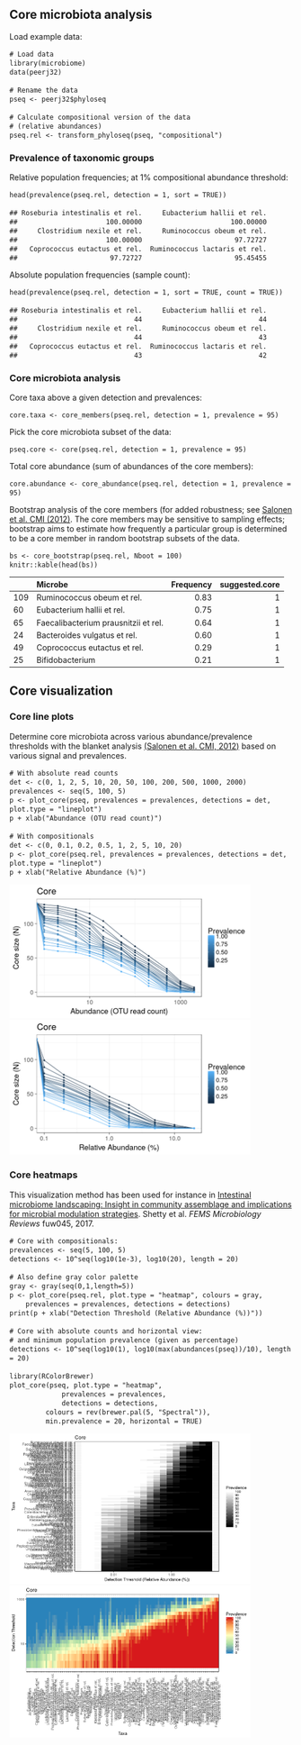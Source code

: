 <!--
  %\VignetteEngine{knitr::rmarkdown}
  %\VignetteIndexEntry{microbiome tutorial - core}
  %\usepackage[utf8]{inputenc}
  %\VignetteEncoding{UTF-8}  
-->
Core microbiota analysis
------------------------

Load example data:

    # Load data
    library(microbiome)
    data(peerj32)

    # Rename the data
    pseq <- peerj32$phyloseq

    # Calculate compositional version of the data
    # (relative abundances)
    pseq.rel <- transform_phyloseq(pseq, "compositional")

### Prevalence of taxonomic groups

Relative population frequencies; at 1% compositional abundance
threshold:

    head(prevalence(pseq.rel, detection = 1, sort = TRUE))

    ## Roseburia intestinalis et rel.     Eubacterium hallii et rel. 
    ##                      100.00000                      100.00000 
    ##     Clostridium nexile et rel.     Ruminococcus obeum et rel. 
    ##                      100.00000                       97.72727 
    ##   Coprococcus eutactus et rel.  Ruminococcus lactaris et rel. 
    ##                       97.72727                       95.45455

Absolute population frequencies (sample count):

    head(prevalence(pseq.rel, detection = 1, sort = TRUE, count = TRUE))

    ## Roseburia intestinalis et rel.     Eubacterium hallii et rel. 
    ##                             44                             44 
    ##     Clostridium nexile et rel.     Ruminococcus obeum et rel. 
    ##                             44                             43 
    ##   Coprococcus eutactus et rel.  Ruminococcus lactaris et rel. 
    ##                             43                             42

### Core microbiota analysis

Core taxa above a given detection and prevalences:

    core.taxa <- core_members(pseq.rel, detection = 1, prevalence = 95)

Pick the core microbiota subset of the data:

    pseq.core <- core(pseq.rel, detection = 1, prevalence = 95)

Total core abundance (sum of abundances of the core members):

    core.abundance <- core_abundance(pseq.rel, detection = 1, prevalence = 95)

Bootstrap analysis of the core members (for added robustness; see
[Salonen et al. CMI
(2012)](http://onlinelibrary.wiley.com/doi/10.1111/j.1469-0691.2012.03855.x/abstract).
The core members may be sensitive to sampling effects; bootstrap aims to
estimate how frequently a particular group is determined to be a core
member in random bootstrap subsets of the data.

    bs <- core_bootstrap(pseq.rel, Nboot = 100)
    knitr::kable(head(bs))

<table>
<thead>
<tr class="header">
<th></th>
<th align="left">Microbe</th>
<th align="right">Frequency</th>
<th align="right">suggested.core</th>
</tr>
</thead>
<tbody>
<tr class="odd">
<td>109</td>
<td align="left">Ruminococcus obeum et rel.</td>
<td align="right">0.83</td>
<td align="right">1</td>
</tr>
<tr class="even">
<td>60</td>
<td align="left">Eubacterium hallii et rel.</td>
<td align="right">0.75</td>
<td align="right">1</td>
</tr>
<tr class="odd">
<td>65</td>
<td align="left">Faecalibacterium prausnitzii et rel.</td>
<td align="right">0.64</td>
<td align="right">1</td>
</tr>
<tr class="even">
<td>24</td>
<td align="left">Bacteroides vulgatus et rel.</td>
<td align="right">0.60</td>
<td align="right">1</td>
</tr>
<tr class="odd">
<td>49</td>
<td align="left">Coprococcus eutactus et rel.</td>
<td align="right">0.29</td>
<td align="right">1</td>
</tr>
<tr class="even">
<td>25</td>
<td align="left">Bifidobacterium</td>
<td align="right">0.21</td>
<td align="right">1</td>
</tr>
</tbody>
</table>

Core visualization
------------------

### Core line plots

Determine core microbiota across various abundance/prevalence thresholds
with the blanket analysis [(Salonen et al. CMI,
2012)](http://onlinelibrary.wiley.com/doi/10.1111/j.1469-0691.2012.03855.x/abstract)
based on various signal and prevalences.

    # With absolute read counts
    det <- c(0, 1, 2, 5, 10, 20, 50, 100, 200, 500, 1000, 2000)
    prevalences <- seq(5, 100, 5)
    p <- plot_core(pseq, prevalences = prevalences, detections = det, plot.type = "lineplot")
    p + xlab("Abundance (OTU read count)")

    # With compositionals
    det <- c(0, 0.1, 0.2, 0.5, 1, 2, 5, 10, 20)
    p <- plot_core(pseq.rel, prevalences = prevalences, detections = det, plot.type = "lineplot")
    p + xlab("Relative Abundance (%)")

<img src="Core_files/figure-markdown_strict/core-example2-1.png" width="430px" /><img src="Core_files/figure-markdown_strict/core-example2-2.png" width="430px" />

### Core heatmaps

This visualization method has been used for instance in [Intestinal
microbiome landscaping: Insight in community assemblage and implications
for microbial modulation
strategies](https://academic.oup.com/femsre/article/doi/10.1093/femsre/fuw045/2979411/Intestinal-microbiome-landscaping-insight-in#58802539).
Shetty et al. *FEMS Microbiology Reviews* fuw045, 2017.

    # Core with compositionals:
    prevalences <- seq(5, 100, 5)
    detections <- 10^seq(log10(1e-3), log10(20), length = 20)

    # Also define gray color palette
    gray <- gray(seq(0,1,length=5))
    p <- plot_core(pseq.rel, plot.type = "heatmap", colours = gray,
        prevalences = prevalences, detections = detections) 
    print(p + xlab("Detection Threshold (Relative Abundance (%))"))

    # Core with absolute counts and horizontal view:
    # and minimum population prevalence (given as percentage)
    detections <- 10^seq(log10(1), log10(max(abundances(pseq))/10), length = 20)

    library(RColorBrewer)
    plot_core(pseq, plot.type = "heatmap", 
                 prevalences = prevalences,
                 detections = detections,
             colours = rev(brewer.pal(5, "Spectral")),
             min.prevalence = 20, horizontal = TRUE)

<img src="Core_files/figure-markdown_strict/core-example3-1.png" width="430px" /><img src="Core_files/figure-markdown_strict/core-example3-2.png" width="430px" />
